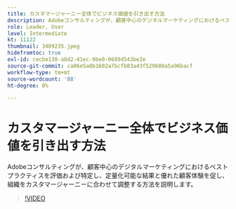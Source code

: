 ```yaml
---
title: カスタマージャーニー全体でビジネス価値を引き出す方法
description: Adobeコンサルティングが、顧客中心のデジタルマーケティングにおけるベストプラクティスを評価および特定し、定量化可能な結果と優れた顧客体験を促し、組織をカスタマージャーニーに合わせて調整する方法を説明します。
role: Leader, User
level: Intermediate
kt: 11122
thumbnail: 3409235.jpeg
hidefromtoc: true
exl-id: cecbe138-a8d2-41ec-9be0-0689d543be2e
source-git-commit: ca06e5a8b1602a7bcfb83a43f529680a5a96bacf
workflow-type: tm+mt
source-wordcount: '88'
ht-degree: 0%

---
```


# カスタマージャーニー全体でビジネス価値を引き出す方法

Adobeコンサルティングが、顧客中心のデジタルマーケティングにおけるベストプラクティスを評価および特定し、定量化可能な結果と優れた顧客体験を促し、組織をカスタマージャーニーに合わせて調整する方法を説明します。

>[!VIDEO](https://video.tv.adobe.com/v/3409235/?quality=12&learn=on)
